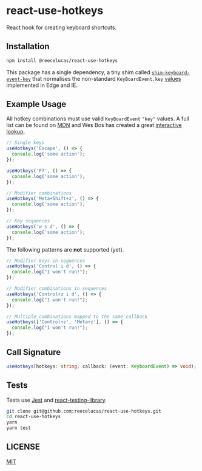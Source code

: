 # react-use-hotkeys

React hook for creating keyboard shortcuts.

## Installation

```Bash
npm install @reecelucas/react-use-hotkeys
```

This package has a single dependency, a tiny shim called [`shim-keyboard-event-key`](https://www.npmjs.com/package/shim-keyboard-event-key) that normalises the non-standard `KeyBoardEvent.key` [values](https://developer.microsoft.com/en-us/microsoft-edge/platform/issues/8860571/) implemented in Edge and IE.

## Example Usage

All hotkey combinations must use valid `KeyBoardEvent` `"key"` values. A full list can be found on [MDN](https://developer.mozilla.org/en-US/docs/Web/API/KeyboardEvent/key/Key_Values) and Wes Bos has created a great [interactive lookup](https://keycode.info/).

```jsx
// Single keys
useHotkeys('Escape', () => {
  console.log('some action');
});

useHotkeys('F7', () => {
  console.log('some action');
});

// Modifier combinations
useHotkeys('Meta+Shift+z', () => {
  console.log('some action');
});

// Key sequences
useHotkeys('w s d', () => {
  console.log('some action');
});
```

The following patterns are **not** supported (yet).

```jsx
// Modifier keys in sequences
useHotkeys('Control i d', () => {
  console.log("I won't run!");
});

// Modifier combinations in sequences
useHotkeys('Control+z i d', () => {
  console.log("I won't run!");
});

// Multiple combinations mapped to the same callback
useHotkeys(['Control+z', 'Meta+z'], () => {
  console.log("I won't run!");
});
```

## Call Signature

```ts
useHotkeys(hotkeys: string, callback: (event: KeyboardEvent) => void);
```

## Tests

Tests use [Jest](https://jestjs.io/) and [react-testing-library](https://github.com/kentcdodds/react-testing-library).

```Bash
git clone git@github.com:reecelucas/react-use-hotkeys.git
cd react-use-hotkeys
yarn
yarn test
```

## LICENSE

[MIT](./LICENSE)
